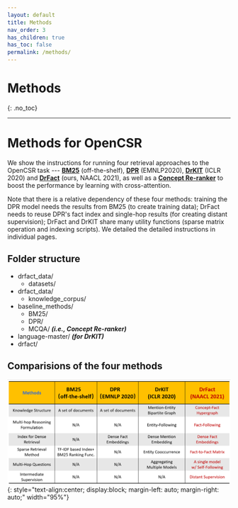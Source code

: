 ```yaml
---
layout: default
title: Methods
nav_order: 3
has_children: true
has_toc: false
permalink: /methods/
---
```


# Methods
{: .no_toc}

<!-- 
## Table of contents
{: .no_toc .text-delta }

- TOC
{:toc} -->


---

# Methods for OpenCSR

We show the instructions for running four retrieval approaches to the OpenCSR task --- [**BM25**](bm25) (off-the-shelf), [**DPR**](dpr) (EMNLP2020), [**DrKIT**](drkit) (ICLR 2020) and [**DrFact**](drkit) (ours, NAACL 2021), as well as a [**Concept Re-ranker**](reranker) to boost the performance by learning with cross-attention. 

Note that there is a relative dependency of these four methods: training the DPR model needs the results from BM25 (to create training data); DrFact needs to reuse DPR's fact index and single-hop results (for creating distant supervision); DrFact and DrKIT share many utility functions (sparse matrix operation and indexing scripts).  We detailed the detailed instructions in individual pages.

## Folder structure 

- drfact_data/
    - datasets/
- drfact_data/
    - knowledge_corpus/
- baseline_methods/
    - BM25/
    - DPR/
    - MCQA/     **_(i.e., Concept Re-ranker)_**
- language-master/  **_(for DrKIT)_**
- drfact/   



## Comparisions of the four methods 

![Comparisions](/images/comparisions.png){: style="text-align:center; display:block; margin-left: auto; margin-right: auto;" width="95%"}